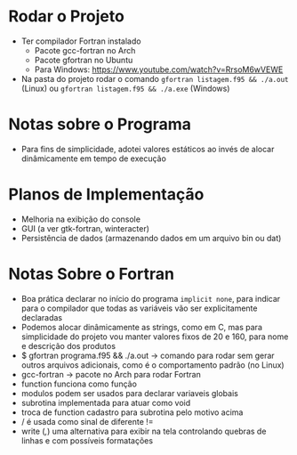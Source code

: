 # Rodar o Projeto
- Ter compilador Fortran instalado 
    - Pacote gcc-fortran no Arch
    - Pacote gfortran no Ubuntu
    - Para Windows: https://www.youtube.com/watch?v=RrsoM6wVEWE
- Na pasta do projeto rodar o comando ```gfortran listagem.f95 && ./a.out``` (Linux) ou ```gfortran listagem.f95 && ./a.exe``` (Windows)

# Notas sobre o Programa
- Para fins de simplicidade, adotei valores estáticos ao invés de alocar dinâmicamente em tempo de execução

# Planos de Implementação
- Melhoria na exibição do console
- GUI (a ver gtk-fortran, winteracter)
- Persistência de dados (armazenando dados em um arquivo bin ou dat)

# Notas Sobre o Fortran
- Boa prática declarar no início do programa ```implicit none```, para indicar para o compilador que todas as variáveis vão ser explicitamente declaradas
- Podemos alocar dinâmicamente as strings, como em C, mas para simplicidade do projeto vou manter valores fixos de 20 e 160, para nome e descrição dos produtos
- $ gfortran programa.f95 && ./a.out -> comando para rodar sem gerar outros arquivos adicionais, como é o comportamento padrão (no Linux)
- gcc-fortran -> pacote no Arch para rodar Fortran
- function funciona como função
- modulos podem ser usados para declarar variaveis globais
- subrotina implementada para atuar como void
- troca de function cadastro para subrotina pelo motivo acima
- / é usada como sinal de diferente !=
- write (*,*) uma alternativa para exibir na tela controlando quebras de linhas e com possíveis formatações